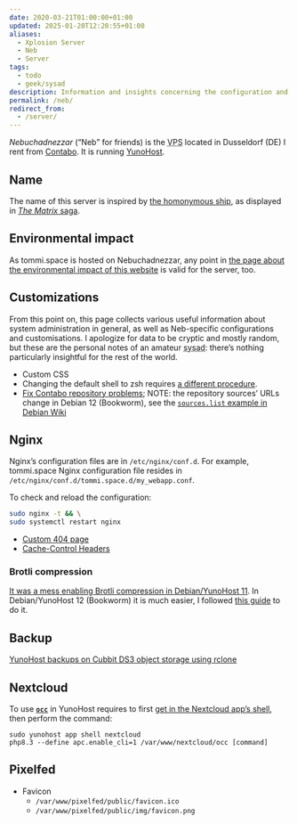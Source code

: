 ```yaml
---
date: 2020-03-21T01:00:00+01:00
updated: 2025-01-20T12:20:55+01:00
aliases:
  - Xplosion Server
  - Neb
  - Server
tags:
  - todo
  - geek/sysad
description: Information and insights concerning the configuration and maintenance of Tommi’s server.
permalink: /neb/
redirect_from:
  - /server/
---
```

<cite>Nebuchadnezzar</cite> (<q>Neb</q> for friends) is the <abbr title='Virtual Private Server'>VPS</abbr> located in Dusseldorf (DE) I rent from [Contabo](). It is running [YunoHost](https://yunohost.org 'YunoHost').

## Name

The name of this server is inspired by [the homonymous ship](https://en.wikipedia.org/wiki/Nebuchadnezzar_(The_Matrix) 'Nebuchadnezzar on Wikipedia'), as displayed in [<cite>The Matrix</cite> saga](https://en.wikipedia.org/wiki/The_Matrix_(franchise) 'The Matrix (franchise) on Wikipedia').

## Environmental impact

As tommi.space is hosted on Nebuchadnezzar, any point in [the page about the environmental impact of this website](The%20environmental%20impact%20of%20this%20website.md) is valid for the server, too.

## Customizations

From this point on, this page collects various useful information about system administration in general, as well as Neb-specific configurations and customisations. I apologize for data to be cryptic and mostly random, but these are the personal notes of an amateur <abbr title='system administrator'>sysad</abbr>: there’s nothing particularly insightful for the rest of the world.

- Custom CSS
- Changing the default shell to zsh requires [a different procedure](https://forum.yunohost.org/t/tuto-comment-installer-oh-my-zsh-how-to-install-oh-my-zsh '[Tuto] Comment installer Oh My Zsh / How to install Oh My Zsh | YunoHost Forum').
- [Fix Contabo repository problems](https://forum.yunohost.org/t/solved-error-500-put-yunohost-api-update-all-repository-problems-in-contabo/29453/2 'Solved - Error 500. "PUT" /yunohost/api/update/all - Repository problems in Contabo? - #2 by leuros88 - Support - YunoHost Forum'); NOTE: the repository sources’ URLs change in Debian 12 (Bookworm), see the [`sources.list` example in Debian Wiki](https://wiki.debian.org/SourcesList#Example_sources.list)

## Nginx

Nginx’s configuration files are in `/etc/nginx/conf.d`. For example, tommi.space Nginx configuration file resides in `/etc/nginx/conf.d/tommi.space.d/my_webapp.conf`.

To check and reload the configuration:

```sh
sudo nginx -t && \
sudo systemctl restart nginx
```

- [Custom 404 page](https://tecmint.com/create-custom-nginx-error-page 'How to Create Custom 404 Error Page in NGINX - Tecmint')
- [Cache-Control Headers](https://howtogeek.com/devops/how-to-configure-cache-control-headers-in-nginx 'How to Configure Cache-Control Headers in NGINX')

### Brotli compression

[It was a mess enabling Brotli compression in Debian/YunoHost 11](https://forum.yunohost.org/t/using-brotli-compression-in-nginx-especially-for-my-webapp/29867 'Using brotli compression in NGINX (especially for my\_webapp) - YunoHost Forum'). In Debian/YunoHost 12 (Bookworm) it is much easier, I followed [this guide](https://camillehdl.dev/nginx-brotli-debian/ 'Use Brotli compression with Nginx on Debian | Camille Hodoul') to do it.

## Backup

[YunoHost backups on Cubbit DS3 object storage using rclone](YunoHost%20backups%20on%20Cubbit%20DS3%20object%20storage%20using%20rclone.md)

## Nextcloud

To use [**`occ`**](https://docs.nextcloud.com/server/stable/admin_manual/configuration_server/occ_command.html '“Using the occ command” in Nextcloud Docs') in YunoHost requires to first [get in the Nextcloud app’s shell](), then perform the command:

```
sudo yunohost app shell nextcloud
php8.3 --define apc.enable_cli=1 /var/www/nextcloud/occ [command]
```

## Pixelfed

- Favicon
	- `/var/www/pixelfed/public/favicon.ico`
	- `/var/www/pixelfed/public/img/favicon.png`
